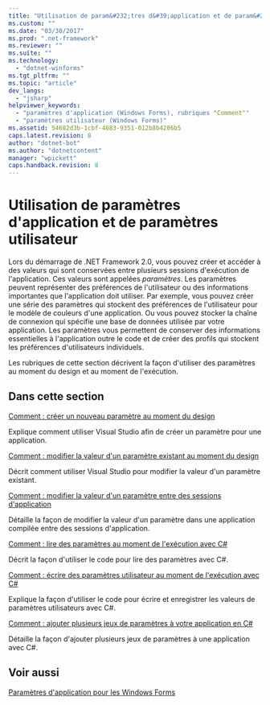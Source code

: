 ```yaml
---
title: "Utilisation de param&#232;tres d&#39;application et de param&#232;tres utilisateur | Microsoft Docs"
ms.custom: ""
ms.date: "03/30/2017"
ms.prod: ".net-framework"
ms.reviewer: ""
ms.suite: ""
ms.technology: 
  - "dotnet-winforms"
ms.tgt_pltfrm: ""
ms.topic: "article"
dev_langs: 
  - "jsharp"
helpviewer_keywords: 
  - "paramètres d'application (Windows Forms), rubriques "Comment""
  - "paramètres utilisateur (Windows Forms)"
ms.assetid: 54682d3b-1cbf-4683-9351-012b8b4286b5
caps.latest.revision: 8
author: "dotnet-bot"
ms.author: "dotnetcontent"
manager: "wpickett"
caps.handback.revision: 8
---
```

# Utilisation de param&#232;tres d&#39;application et de param&#232;tres utilisateur
Lors du démarrage de .NET Framework 2.0, vous pouvez créer et accéder à des valeurs qui sont conservées entre plusieurs sessions d'exécution de l'application.  Ces valeurs sont appelées *paramètres*.  Les paramètres peuvent représenter des préférences de l'utilisateur ou des informations importantes que l'application doit utiliser.  Par exemple, vous pouvez créer une série des paramètres qui stockent des préférences de l'utilisateur pour le modèle de couleurs d'une application.  Ou vous pouvez stocker la chaîne de connexion qui spécifie une base de données utilisée par votre application.  Les paramètres vous permettent de conserver des informations essentielles à l'application outre le code et de créer des profils qui stockent les préférences d'utilisateurs individuels.  
  
 Les rubriques de cette section décrivent la façon d'utiliser des paramètres au moment du design et au moment de l'exécution.  
  
## Dans cette section  
 [Comment : créer un nouveau paramètre au moment du design](../../../../docs/framework/winforms/advanced/how-to-create-a-new-setting-at-design-time.md)  
  
 Explique comment utiliser Visual Studio afin de créer un paramètre pour une application.  
  
 [Comment : modifier la valeur d'un paramètre existant au moment du design](../../../../docs/framework/winforms/advanced/how-to-change-the-value-of-an-existing-setting-at-design-time.md)  
  
 Décrit comment utiliser Visual Studio pour modifier la valeur d'un paramètre existant.  
  
 [Comment : modifier la valeur d'un paramètre entre des sessions d'application](../../../../docs/framework/winforms/advanced/how-to-change-the-value-of-a-setting-between-application-sessions.md)  
  
 Détaille la façon de modifier la valeur d'un paramètre dans une application compilée entre des sessions d'application.  
  
 [Comment : lire des paramètres au moment de l'exécution avec C\#](../../../../docs/framework/winforms/advanced/how-to-read-settings-at-run-time-with-csharp.md)  
  
 Décrit la façon d'utiliser le code pour lire des paramètres avec C\#.  
  
 [Comment : écrire des paramètres utilisateur au moment de l'exécution avec C\#](../../../../docs/framework/winforms/advanced/how-to-write-user-settings-at-run-time-with-csharp.md)  
  
 Explique la façon d'utiliser le code pour écrire et enregistrer les valeurs de paramètres utilisateurs avec C\#.  
  
 [Comment : ajouter plusieurs jeux de paramètres à votre application en C\#](../../../../docs/framework/winforms/advanced/how-to-add-multiple-sets-of-settings-to-your-application-in-csharp.md)  
  
 Détaille la façon d'ajouter plusieurs jeux de paramètres à une application avec C\#.  
  
## Voir aussi  
 [Paramètres d'application pour les Windows Forms](../../../../docs/framework/winforms/advanced/application-settings-for-windows-forms.md)